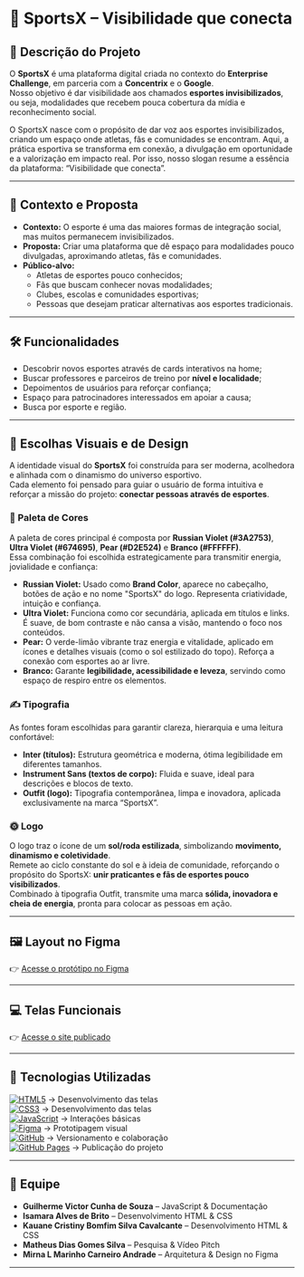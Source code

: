 # 🏅 SportsX – Visibilidade que conecta

## 📖 Descrição do Projeto
O **SportsX** é uma plataforma digital criada no contexto do **Enterprise Challenge**, em parceria com a **Concentrix** e o **Google**.  
Nosso objetivo é dar visibilidade aos chamados **esportes invisibilizados**, ou seja, modalidades que recebem pouca cobertura da mídia e reconhecimento social.  

O SportsX nasce com o propósito de dar voz aos esportes invisibilizados, criando um espaço onde atletas, fãs e comunidades se encontram. Aqui, a prática esportiva se transforma em conexão, a divulgação em oportunidade e a valorização em impacto real. Por isso, nosso slogan resume a essência da plataforma: “Visibilidade que conecta”.

---

## 🎯 Contexto e Proposta
- **Contexto:** O esporte é uma das maiores formas de integração social, mas muitos permanecem invisibilizados.  
- **Proposta:** Criar uma plataforma que dê espaço para modalidades pouco divulgadas, aproximando atletas, fãs e comunidades.  
- **Público-alvo:**  
  - Atletas de esportes pouco conhecidos;  
  - Fãs que buscam conhecer novas modalidades;  
  - Clubes, escolas e comunidades esportivas;  
  - Pessoas que desejam praticar alternativas aos esportes tradicionais.  

---

## 🛠️ Funcionalidades
- Descobrir novos esportes através de cards interativos na home;  
- Buscar professores e parceiros de treino por **nível e localidade**;   
- Depoimentos de usuários para reforçar confiança;  
- Espaço para patrocinadores interessados em apoiar a causa;  
- Busca por esporte e região.  

---

## 🎨 Escolhas Visuais e de Design

A identidade visual do **SportsX** foi construída para ser moderna, acolhedora e alinhada com o dinamismo do universo esportivo.  
Cada elemento foi pensado para guiar o usuário de forma intuitiva e reforçar a missão do projeto: **conectar pessoas através de esportes**.

### 🎨 Paleta de Cores
A paleta de cores principal é composta por **Russian Violet (#3A2753)**, **Ultra Violet (#674695)**, **Pear (#D2E524)** e **Branco (#FFFFFF)**.  
Essa combinação foi escolhida estrategicamente para transmitir energia, jovialidade e confiança:

- **Russian Violet:** Usado como **Brand Color**, aparece no cabeçalho, botões de ação e no nome "SportsX" do logo. Representa criatividade, intuição e confiança.  
- **Ultra Violet:** Funciona como cor secundária, aplicada em títulos e links. É suave, de bom contraste e não cansa a visão, mantendo o foco nos conteúdos.  
- **Pear:** O verde-limão vibrante traz energia e vitalidade, aplicado em ícones e detalhes visuais (como o sol estilizado do topo). Reforça a conexão com esportes ao ar livre.  
- **Branco:** Garante **legibilidade, acessibilidade e leveza**, servindo como espaço de respiro entre os elementos.  

### ✍️ Tipografia
As fontes foram escolhidas para garantir clareza, hierarquia e uma leitura confortável:

- **Inter (títulos):** Estrutura geométrica e moderna, ótima legibilidade em diferentes tamanhos.  
- **Instrument Sans (textos de corpo):** Fluida e suave, ideal para descrições e blocos de texto.  
- **Outfit (logo):** Tipografia contemporânea, limpa e inovadora, aplicada exclusivamente na marca “SportsX”.  

### 🌞 Logo
O logo traz o ícone de um **sol/roda estilizada**, simbolizando **movimento, dinamismo e coletividade**.  
Remete ao ciclo constante do sol e à ideia de comunidade, reforçando o propósito do SportsX: **unir praticantes e fãs de esportes pouco visibilizados**.  
Combinado à tipografia Outfit, transmite uma marca **sólida, inovadora e cheia de energia**, pronta para colocar as pessoas em ação.

---

## 🖼️ Layout no Figma
👉 <a href="https://www.figma.com/design/QtaMgmCtG6Y0UcIVD4mC70/Enterprise-Challenge?node-id=348-2&t=G8Y0sdoiVUFy7WKq-1" target="_blank">Acesse o protótipo no Figma</a>

---

## 💻 Telas Funcionais
👉 <a href="https://fiap-webdesign.github.io/enterprise-challenge-sportsx/" target="_blank">Acesse o site publicado</a>  

---

## 🚀 Tecnologias Utilizadas
[![HTML5](https://img.shields.io/badge/HTML5-E34F26?logo=html5&logoColor=white&style=flat)](https://developer.mozilla.org/docs/Web/HTML) → Desenvolvimento das telas <br>
[![CSS3](https://img.shields.io/badge/CSS3-1572B6?logo=css3&logoColor=white&style=flat)](https://developer.mozilla.org/docs/Web/CSS) → Desenvolvimento das telas <br>
[![JavaScript](https://img.shields.io/badge/JavaScript-F7DF1E?logo=javascript&logoColor=black&style=flat)](https://developer.mozilla.org/docs/Web/JavaScript) → Interações básicas <br>
[![Figma](https://img.shields.io/badge/Figma-F24E1E?logo=figma&logoColor=white&style=flat)](https://www.figma.com/) → Prototipagem visual <br>
[![GitHub](https://img.shields.io/badge/GitHub-181717?logo=github&logoColor=white&style=flat)](https://github.com/isalvesb/sportsx-enterprise-challenge) → Versionamento e colaboração <br>
[![GitHub Pages](https://img.shields.io/badge/GitHub_Pages-2088FF?logo=github&logoColor=white&style=flat)](https://isalvesb.github.io/sportsx-enterprise-challenge/) → Publicação do projeto

---

## 👥 Equipe
- **Guilherme Victor Cunha de Souza** – JavaScript & Documentação  
- **Isamara Alves de Brito** – Desenvolvimento HTML & CSS  
- **Kauane Cristiny Bomfim Silva Cavalcante** – Desenvolvimento HTML & CSS  
- **Matheus Dias Gomes Silva** – Pesquisa & Vídeo Pitch  
- **Mirna L Marinho Carneiro Andrade** – Arquitetura & Design no Figma

---
